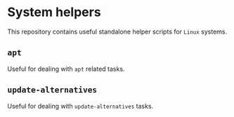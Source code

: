# System helpers

This repository contains useful standalone helper scripts for `Linux` systems.

## `apt`

Useful for dealing with `apt` related tasks.

## `update-alternatives`

Useful for dealing with `update-alternatives` tasks.
